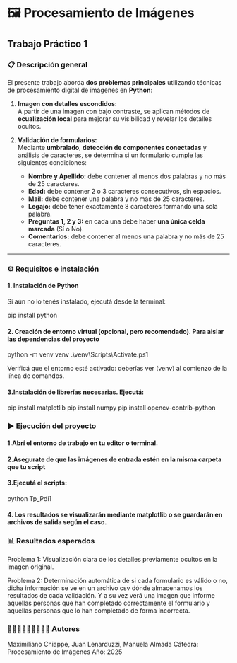 # 🖼️ Procesamiento de Imágenes
## Trabajo Práctico 1

### 📋 Descripción general
El presente trabajo aborda **dos problemas principales** utilizando técnicas de procesamiento digital de imágenes en **Python**:

1. **Imagen con detalles escondidos:**  
   A partir de una imagen con bajo contraste, se aplican métodos de **ecualización local** para mejorar su visibilidad y revelar los detalles ocultos.

2. **Validación de formularios:**  
   Mediante **umbralado**, **detección de componentes conectadas** y análisis de caracteres, se determina si un formulario cumple las siguientes condiciones:

   - **Nombre y Apellido:** debe contener al menos dos palabras y no más de 25 caracteres.  
   - **Edad:** debe contener 2 o 3 caracteres consecutivos, sin espacios.  
   - **Mail:** debe contener una palabra y no más de 25 caracteres.  
   - **Legajo:** debe tener exactamente 8 caracteres formando una sola palabra.  
   - **Preguntas 1, 2 y 3:** en cada una debe haber **una única celda marcada** (Sí o No).  
   - **Comentarios:** debe contener al menos una palabra y no más de 25 caracteres.

---

### ⚙️ Requisitos e instalación

#### 1. Instalación de Python
Si aún no lo tenés instalado, ejecutá desde la terminal:

pip install python

#### 2. Creación de entorno virtual (opcional, pero recomendado). Para aislar las dependencias del proyecto

python -m venv venv
.\venv\Scripts\Activate.ps1

Verificá que el entorno esté activado: deberías ver (venv) al comienzo de la línea de comandos.

#### 3.Instalación de librerías necesarias. Ejecutá:

pip install matplotlib
pip install numpy
pip install opencv-contrib-python

### ▶️ Ejecución del proyecto

#### 1.Abrí el entorno de trabajo en tu editor o terminal.

#### 2.Asegurate de que las imágenes de entrada estén en la misma carpeta que tu script

#### 3.Ejecutá el scripts:
python Tp_Pdi1

#### 4. Los resultados se visualizarán mediante matplotlib o se guardarán en archivos de salida según el caso.

### 📊 Resultados esperados

Problema 1: Visualización clara de los detalles previamente ocultos en la imagen original.

Problema 2: Determinación automática de si cada formulario es válido o no, dicha información se ve en un archivo csv dónde almacenamos los resultados de cada validación. Y a su vez verá una imagen que informe aquellas personas que han
completado correctamente el formulario y aquellas personas que lo han completado de
forma incorrecta.

### 👨🏻‍💻🧑🏻‍💻👩🏻‍💻 Autores

Maximiliano Chiappe, Juan Lenarduzzi, Manuela Almada 
Cátedra: Procesamiento de Imágenes
Año: 2025
